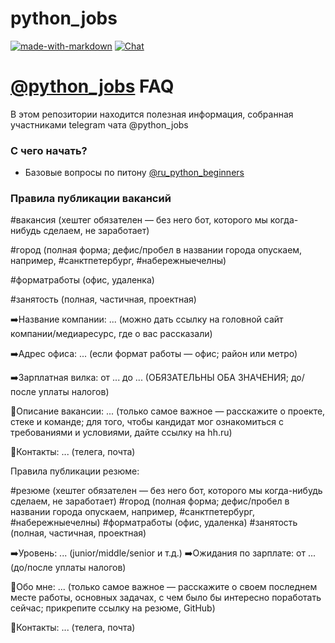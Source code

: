 # python_jobs


[![made-with-markdown](https://img.shields.io/badge/Made%20with-Markdown-1f425f.svg)](https://daringfireball.net/projects/markdown/)
[![Chat](https://img.shields.io/badge/chat-t.me%2Fpython__jobs-blue.svg)](https://t.me/python_jobs)


# [@python_jobs](https://t.me/python_jobs) FAQ #

В этом репозитории находится полезная информация, собранная участниками telegram чата @python_jobs

### С чего начать? ###

* Базовые вопросы по питону [@ru_python_beginners](https://t.me/ru_python_beginners)



### Правила публикации вакансий ###

#вакансия (хештег обязателен — без него бот, которого мы когда-нибудь сделаем, не заработает)

#город (полная форма; дефис/пробел в названии города опускаем, например, #санктпетербург, #набережныечелны)

#форматработы (офис, удаленка)

#занятость (полная, частичная, проектная)

➡️Название компании: ... (можно дать ссылку на головной сайт компании/медиаресурс, где о вас рассказали)

➡️Адрес офиса: ... (если формат работы — офис; район или метро)

➡️Зарплатная вилка: от ... до ... (ОБЯЗАТЕЛЬНЫ ОБА ЗНАЧЕНИЯ; до/после уплаты налогов)

🔹Описание вакансии: ... (только самое важное — расскажите о проекте, стеке и команде; для того, чтобы кандидат мог ознакомиться с требованиями и условиями, дайте ссылку на hh.ru)

📌Контакты: ... (телега, почта)


Правила публикации резюме:

#резюме (хештег обязателен — без него бот, которого мы когда-нибудь сделаем, не заработает)
#город (полная форма; дефис/пробел в названии города опускаем, например, #санктпетербург, #набережныечелны)
#форматработы (офис, удаленка)
#занятость (полная, частичная, проектная)

➡️Уровень: ... (junior/middle/senior и т.д.)
➡️Ожидания по зарплате: от ... (до/после уплаты налогов)

🔹Обо мне: ... (только самое важное — расскажите о своем последнем месте работы, основных задачах, с чем было бы интересно поработать сейчас; прикрепите ссылку на резюме, GitHub)

📌Контакты: ... (телега, почта)
